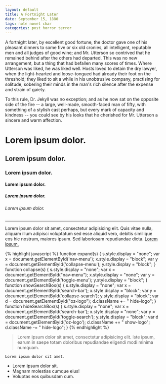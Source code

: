 ```yaml
---
layout: default
title: A Fortnight Later
date: September 15, 1880
tags: note novel char
categories: post horror terror
---
```


 A fortnight later, by excellent good fortune, the doctor gave one of his pleasant dinners to some five or six old cronies, all intelligent, reputable men and all judges of good wine; and Mr. Utterson so contrived that he remained behind after the others had departed. This was no new arrangement, but a thing that had befallen many scores of times. Where Utterson was liked, he was liked well. Hosts loved to detain the dry lawyer, when the light-hearted and loose-tongued had already their foot on the threshold; they liked to sit a while in his unobtrusive company, practising for solitude, sobering their minds in the man's rich silence after the expense and strain of gaiety.

 To this rule, Dr. Jekyll was no exception; and as he now sat on the opposite side of the fire -- a large, well-made, smooth-faced man of fifty, with something of a stylish cast perhaps, but every mark of capacity and kindness -- you could see by his looks that he cherished for Mr. Utterson a sincere and warm affection.

<h1>Lorem ipsum dolor.</h1>
<h2>Lorem ipsum dolor.</h2>
<h3>Lorem ipsum dolor.</h3>
<h4>Lorem ipsum dolor.</h4>
<h5>Lorem ipsum dolor.</h5>
<h6>Lorem ipsum dolor.</h6>
<hr>
<p>Lorem ipsum dolor sit amet, consectetur adipisicing elit. Quis vitae nulla, aliquam illum adipisci voluptatum sed esse aliquid vero, debitis similique eos hic nostrum, maiores ipsum. Sed laboriosam repudiandae dicta.
<a href="#">Lorem ipsum.</a></p>


{% highlight javascript %}
function expand(s) {
s.style.display = "none";
var x = document.getElementById('nav-menu');
x.style.display = "block";
var y = document.getElementById('collapse-menu');
y.style.display = "block";
}
function collapse(s) {
s.style.display = "none";
var x = document.getElementById("nav-menu");
x.style.display = "none";
var y = document.getElementById('toggle-menu');
y.style.display = "block";
}
function showSearchBox(s) {
s.style.display = "none";
var x = document.getElementById('search-bar');
x.style.display = "block";
var y = document.getElementById('collapse-search');
y.style.display = "block";
var d = document.getElementById("oz-logo");
d.className += " hide-logo";
}
function hideSearchBox(s) {
s.style.display = "none";
var x = document.getElementById('search-bar');
x.style.display = "none";
var y = document.getElementById('toggle-search');
y.style.display = "block";
var d = document.getElementById('oz-logo');
d.className += " show-logo";
d.className -= " hide-logo";
}
{% endhighlight %}

<blockquote>Lorem ipsum dolor sit amet, consectetur adipisicing elit. Iste ipsum, earum in saepe totam doloribus repudiandae eligendi modi minima numquam.</blockquote>
<code>Lorem ipsum dolor sit amet.</code>
<ul>
	<li>Lorem ipsum dolor sit.</li>
	<li>Magnam molestias cumque eius!</li>
	<li>Voluptas eos quibusdam cum.</li>
</ul>